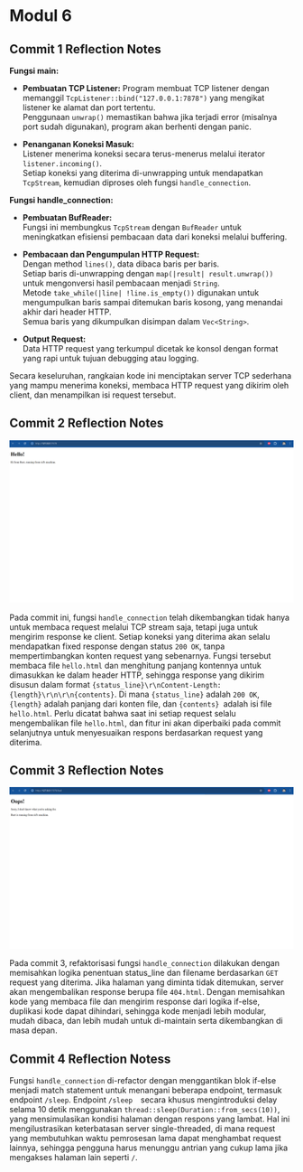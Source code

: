 # Modul 6

## Commit 1 Reflection Notes

**Fungsi main:**
- **Pembuatan TCP Listener:**
  Program membuat TCP listener dengan memanggil `TcpListener::bind("127.0.0.1:7878")` yang mengikat listener ke alamat dan port tertentu.  
  Penggunaan `unwrap()` memastikan bahwa jika terjadi error (misalnya port sudah digunakan), program akan berhenti dengan panic.

- **Penanganan Koneksi Masuk:**  
  Listener menerima koneksi secara terus-menerus melalui iterator `listener.incoming()`.  
  Setiap koneksi yang diterima di-unwrapping untuk mendapatkan `TcpStream`, kemudian diproses oleh fungsi `handle_connection`.

**Fungsi handle_connection:**
- **Pembuatan BufReader:**  
  Fungsi ini membungkus `TcpStream` dengan `BufReader` untuk meningkatkan efisiensi pembacaan data dari koneksi melalui buffering.

- **Pembacaan dan Pengumpulan HTTP Request:**  
  Dengan method `lines()`, data dibaca baris per baris.  
  Setiap baris di-unwrapping dengan `map(|result| result.unwrap())` untuk mengonversi hasil pembacaan menjadi `String`.  
  Metode `take_while(|line| !line.is_empty())` digunakan untuk mengumpulkan baris sampai ditemukan baris kosong, yang menandai akhir dari header HTTP.  
  Semua baris yang dikumpulkan disimpan dalam `Vec<String>`.

- **Output Request:**  
  Data HTTP request yang terkumpul dicetak ke konsol dengan format yang rapi untuk tujuan debugging atau logging.

Secara keseluruhan, rangkaian kode ini menciptakan server TCP sederhana yang mampu menerima koneksi, membaca HTTP request yang dikirim oleh client, dan menampilkan isi request tersebut.

## Commit 2 Reflection Notes

![Commit 2 screen capture](assets/images/commit2.png)

Pada commit ini, fungsi `handle_connection` telah dikembangkan tidak hanya untuk membaca request melalui TCP stream saja, tetapi juga untuk mengirim response ke client. Setiap koneksi yang diterima akan selalu mendapatkan fixed response dengan status `200 OK`, tanpa mempertimbangkan konten request yang sebenarnya. Fungsi tersebut membaca file `hello.html` dan menghitung panjang kontennya untuk dimasukkan ke dalam header HTTP, sehingga response yang dikirim disusun dalam format `{status_line}\r\nContent-Length:{length}\r\n\r\n{contents}`. Di mana `{status_line}` adalah `200 OK`, `{length}` adalah panjang dari konten file, dan `{contents} `adalah isi file `hello.html`. Perlu dicatat bahwa saat ini setiap request selalu mengembalikan file `hello.html`, dan fitur ini akan diperbaiki pada commit selanjutnya untuk menyesuaikan respons berdasarkan request yang diterima.


## Commit 3 Reflection Notes

![Commit 3 screen capture](assets/images/commit3.png)

Pada commit 3, refaktorisasi fungsi `handle_connection` dilakukan dengan memisahkan logika penentuan status_line dan filename berdasarkan `GET` request yang diterima. Jika halaman yang diminta tidak ditemukan, server akan mengembalikan response berupa file `404.html`. Dengan memisahkan kode yang membaca file dan mengirim response dari logika if-else, duplikasi kode dapat dihindari, sehingga kode menjadi lebih modular, mudah dibaca, dan lebih mudah untuk di-maintain serta dikembangkan di masa depan.


## Commit 4 Reflection Notess

Fungsi `handle_connection` di-refactor dengan menggantikan blok if-else menjadi match statement untuk menangani beberapa endpoint, termasuk endpoint `/sleep`. Endpoint `/sleep  `secara khusus mengintroduksi delay selama 10 detik menggunakan `thread::sleep(Duration::from_secs(10))`, yang mensimulasikan kondisi halaman dengan respons yang lambat. Hal ini mengilustrasikan keterbatasan server single-threaded, di mana request yang membutuhkan waktu pemrosesan lama dapat menghambat request lainnya, sehingga pengguna harus menunggu antrian yang cukup lama jika mengakses halaman lain seperti `/`.






